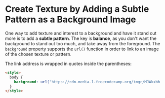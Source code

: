 # Create Texture by Adding a Subtle Pattern as a Background Image

One way to add texture and interest to a background and have it stand out more is to add a **subtle pattern**. The key is **balance**, as you don't want the background to stand out too much, and take away from the foreground.
The `background` property supports the `url()` function in order to link to an image of the chosen texture or pattern.

The link address is wrapped in quotes inside the parentheses:

```html
<style>
  body {
    background: url("https://cdn-media-1.freecodecamp.org/imgr/MJAkxbh.png");
  }
</style>
```
